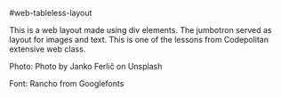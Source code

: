 ﻿#web-tableless-layout 

This is a web layout made using div elements. 
The jumbotron served as layout for images and text. 
This is one of the lessons from Codepolitan extensive web class. 

Photo:
Photo by Janko Ferlič on Unsplash

Font:
Rancho from Googlefonts
